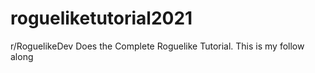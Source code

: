 # rogueliketutorial2021
r/RoguelikeDev Does the Complete Roguelike Tutorial. This is my follow along
